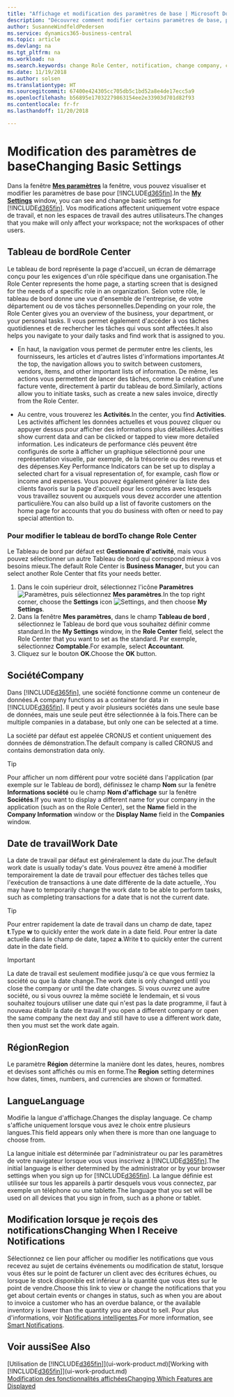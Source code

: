 ```yaml
---
title: "Affichage et modification des paramètres de base | Microsoft Docs"
description: "Découvrez comment modifier certains paramètres de base, par exemple, le tableau de bord, la société ou la date de travail."
author: SusanneWindfeldPedersen
ms.service: dynamics365-business-central
ms.topic: article
ms.devlang: na
ms.tgt_pltfrm: na
ms.workload: na
ms.search.keywords: change Role Center, notification, change company, change work date
ms.date: 11/19/2018
ms.author: solsen
ms.translationtype: HT
ms.sourcegitcommit: 67400e424305cc705db5c1bd52a8e4de17ecc5a9
ms.openlocfilehash: b56895e17032279863154ee2e33903d701d82f93
ms.contentlocale: fr-fr
ms.lasthandoff: 11/20/2018

---
```

# <a name="changing-basic-settings"></a><span data-ttu-id="b17a5-103">Modification des paramètres de base</span><span class="sxs-lookup"><span data-stu-id="b17a5-103">Changing Basic Settings</span></span>
<span data-ttu-id="b17a5-104">Dans la fenêtre [**Mes paramètres**](https://businesscentral.dynamics.com?page=9176 "Accédez directement à votre page Paramètres utilisateurs dans Business Central") la fenêtre, vous pouvez visualiser et modifier les paramètres de base pour [!INCLUDE[d365fin](includes/d365fin_md.md)].</span><span class="sxs-lookup"><span data-stu-id="b17a5-104">In the [**My Settings**](https://businesscentral.dynamics.com?page=9176 "Go directly to your user settings page in Business Central") window, you can see and change basic settings for [!INCLUDE[d365fin](includes/d365fin_md.md)].</span></span> <span data-ttu-id="b17a5-105">Vos modifications affectent uniquement votre espace de travail, et non les espaces de travail des autres utilisateurs.</span><span class="sxs-lookup"><span data-stu-id="b17a5-105">The changes that you make will only affect your workspace; not the workspaces of other users.</span></span>  

## <a name="role-center"></a> <span data-ttu-id="b17a5-106">Tableau de bord</span><span class="sxs-lookup"><span data-stu-id="b17a5-106">Role Center</span></span>
<span data-ttu-id="b17a5-107">Le tableau de bord représente la page d'accueil, un écran de démarrage conçu pour les exigences d'un rôle spécifique dans une organisation.</span><span class="sxs-lookup"><span data-stu-id="b17a5-107">The Role Center represents the home page, a starting screen that is designed for the needs of a specific role in an organization.</span></span> <span data-ttu-id="b17a5-108">Selon votre rôle, le tableau de bord donne une vue d'ensemble de l'entreprise, de votre département ou de vos tâches personnelles.</span><span class="sxs-lookup"><span data-stu-id="b17a5-108">Depending on your role, the Role Center gives you an overview of the business, your department, or your personal tasks.</span></span> <span data-ttu-id="b17a5-109">Il vous permet également d'accéder à vos tâches quotidiennes et de rechercher les tâches qui vous sont affectées.</span><span class="sxs-lookup"><span data-stu-id="b17a5-109">It also helps you navigate to your daily tasks and find work that is assigned to you.</span></span>

-   <span data-ttu-id="b17a5-110">En haut, la navigation vous permet de permuter entre les clients, les fournisseurs, les articles et d'autres listes d'informations importantes.</span><span class="sxs-lookup"><span data-stu-id="b17a5-110">At the top, the navigation allows you to switch between customers, vendors, items, and other important lists of information.</span></span> <span data-ttu-id="b17a5-111">De même, les actions vous permettent de lancer des tâches, comme la création d'une facture vente, directement à partir du tableau de bord.</span><span class="sxs-lookup"><span data-stu-id="b17a5-111">Similarly, actions allow you to initiate tasks, such as create a new sales invoice, directly from the Role Center.</span></span>

-   <span data-ttu-id="b17a5-112">Au centre, vous trouverez les **Activités**.</span><span class="sxs-lookup"><span data-stu-id="b17a5-112">In the center, you find **Activities**.</span></span> <span data-ttu-id="b17a5-113">Les activités affichent les données actuelles et vous pouvez cliquer ou appuyer dessus pour afficher des informations plus détaillées.</span><span class="sxs-lookup"><span data-stu-id="b17a5-113">Activities show current data and can be clicked or tapped to view more detailed information.</span></span> <span data-ttu-id="b17a5-114">Les indicateurs de performance clés peuvent être configurés de sorte à afficher un graphique sélectionné pour une représentation visuelle, par exemple, de la trésorerie ou des revenus et des dépenses.</span><span class="sxs-lookup"><span data-stu-id="b17a5-114">Key Performance Indicators can be set up to display a selected chart for a visual representation of, for example, cash flow or income and expenses.</span></span> <span data-ttu-id="b17a5-115">Vous pouvez également générer la liste des clients favoris sur la page d'accueil pour les comptes avec lesquels vous travaillez souvent ou auxquels vous devez accorder une attention particulière.</span><span class="sxs-lookup"><span data-stu-id="b17a5-115">You can also build up a list of favorite customers on the home page for accounts that you do business with often or need to pay special attention to.</span></span>

### <a name="to-change-role-center"></a><span data-ttu-id="b17a5-116">Pour modifier le tableau de bord</span><span class="sxs-lookup"><span data-stu-id="b17a5-116">To change Role Center</span></span>
<span data-ttu-id="b17a5-117">Le Tableau de bord par défaut est **Gestionnaire d'activité**, mais vous pouvez sélectionner un autre Tableau de bord qui correspond mieux à vos besoins mieux.</span><span class="sxs-lookup"><span data-stu-id="b17a5-117">The default Role Center is **Business Manager**, but you can select another Role Center that fits your needs better.</span></span>
1. <span data-ttu-id="b17a5-118">Dans le coin supérieur droit, sélectionnez l'icône **Paramètres** ![Paramètres](media/ui-experience/settings_icon_small.png "Icône Paramètres du tableau de bord"), puis sélectionnez **Mes paramètres**.</span><span class="sxs-lookup"><span data-stu-id="b17a5-118">In the top right corner, choose the **Settings** icon ![Settings](media/ui-experience/settings_icon_small.png "Settings icon for role center"), and then choose **My Settings**.</span></span>
2. <span data-ttu-id="b17a5-119">Dans la fenêtre **Mes paramètres**, dans le champ **Tableau de bord** , sélectionnez le Tableau de bord que vous souhaitez définir comme standard.</span><span class="sxs-lookup"><span data-stu-id="b17a5-119">In the **My Settings** window, in the **Role Center** field, select the Role Center that you want to set as the standard.</span></span> <span data-ttu-id="b17a5-120">Par exemple, sélectionnez **Comptable**.</span><span class="sxs-lookup"><span data-stu-id="b17a5-120">For example, select **Accountant**.</span></span>
3. <span data-ttu-id="b17a5-121">Cliquez sur le bouton **OK**.</span><span class="sxs-lookup"><span data-stu-id="b17a5-121">Choose the **OK** button.</span></span>

## <a name="company"></a><span data-ttu-id="b17a5-122">Société</span><span class="sxs-lookup"><span data-stu-id="b17a5-122">Company</span></span>
<span data-ttu-id="b17a5-123">Dans [!INCLUDE[d365fin](includes/d365fin_md.md)], une société fonctionne comme un conteneur de données.</span><span class="sxs-lookup"><span data-stu-id="b17a5-123">A company functions as a container for data in [!INCLUDE[d365fin](includes/d365fin_md.md)].</span></span> <span data-ttu-id="b17a5-124">Il peut y avoir plusieurs sociétés dans une seule base de données, mais une seule peut être sélectionnée à la fois.</span><span class="sxs-lookup"><span data-stu-id="b17a5-124">There can be multiple companies in a database, but only one can be selected at a time.</span></span>

<span data-ttu-id="b17a5-125">La société par défaut est appelée CRONUS et contient uniquement des données de démonstration.</span><span class="sxs-lookup"><span data-stu-id="b17a5-125">The default company is called CRONUS and contains demonstration data only.</span></span>

> [!TIP]  
>   <span data-ttu-id="b17a5-126">Pour afficher un nom différent pour votre société dans l'application (par exemple sur le Tableau de bord), définissez le champ **Nom** sur la fenêtre **Informations société** ou le champ **Nom d'affichage** sur la fenêtre **Sociétés**.</span><span class="sxs-lookup"><span data-stu-id="b17a5-126">If you want to display a different name for your company in the application (such as on the Role Center), set the **Name** field in the **Company Information** window or the **Display Name** field in the **Companies** window.</span></span>  

## <a name="work-date"></a><span data-ttu-id="b17a5-127">Date de travail</span><span class="sxs-lookup"><span data-stu-id="b17a5-127">Work Date</span></span>
<span data-ttu-id="b17a5-128">La date de travail par défaut est généralement la date du jour.</span><span class="sxs-lookup"><span data-stu-id="b17a5-128">The default work date is usually today's date.</span></span> <span data-ttu-id="b17a5-129">Vous pouvez être amené à modifier temporairement la date de travail pour effectuer des tâches telles que l'exécution de transactions à une date différente de la date actuelle, .</span><span class="sxs-lookup"><span data-stu-id="b17a5-129">You may have to temporarily change the work date to be able to perform tasks, such as completing transactions for a date that is not the current date.</span></span>

> [!TIP]  
>   <span data-ttu-id="b17a5-130">Pour entrer rapidement la date de travail dans un champ de date, tapez **t**.</span><span class="sxs-lookup"><span data-stu-id="b17a5-130">Type **w** to quickly enter the work date in a date field.</span></span> <span data-ttu-id="b17a5-131">Pour entrer la date actuelle dans le champ de date, tapez **a**.</span><span class="sxs-lookup"><span data-stu-id="b17a5-131">Write **t** to quickly enter the current date in the date field.</span></span>

> [!IMPORTANT]  
>   <span data-ttu-id="b17a5-132">La date de travail est seulement modifiée jusqu'à ce que vous fermiez la société ou que la date change.</span><span class="sxs-lookup"><span data-stu-id="b17a5-132">The work date is only changed until you close the company or until the date changes.</span></span> <span data-ttu-id="b17a5-133">Si vous ouvrez une autre société, ou si vous ouvrez la même société le lendemain, et si vous souhaitez toujours utiliser une date qui n'est pas la date programme, il faut à nouveau établir la date de travail.</span><span class="sxs-lookup"><span data-stu-id="b17a5-133">If you open a different company or open the same company the next day and still have to use a different work date, then you must set the work date again.</span></span>

## <a name="region"></a> <span data-ttu-id="b17a5-134">Région</span><span class="sxs-lookup"><span data-stu-id="b17a5-134">Region</span></span>
<span data-ttu-id="b17a5-135">Le paramètre **Région** détermine la manière dont les dates, heures, nombres et devises sont affichés ou mis en forme.</span><span class="sxs-lookup"><span data-stu-id="b17a5-135">The **Region** setting determines how dates, times, numbers, and currencies are shown or formatted.</span></span>   


## <a name="language"></a> <span data-ttu-id="b17a5-136">Langue</span><span class="sxs-lookup"><span data-stu-id="b17a5-136">Language</span></span>
<span data-ttu-id="b17a5-137">Modifie la langue d'affichage.</span><span class="sxs-lookup"><span data-stu-id="b17a5-137">Changes the display language.</span></span> <span data-ttu-id="b17a5-138">Ce champ s'affiche uniquement lorsque vous avez le choix entre plusieurs langues.</span><span class="sxs-lookup"><span data-stu-id="b17a5-138">This field appears only when there is more than one language to choose from.</span></span> 

<span data-ttu-id="b17a5-139">La langue initiale est déterminée par l'administrateur ou par les paramètres de votre navigateur lorsque vous vous inscrivez à [!INCLUDE[d365fin](includes/d365fin_md.md)].</span><span class="sxs-lookup"><span data-stu-id="b17a5-139">The initial language is either determined by the administrator or by your browser settings when you sign up for [!INCLUDE[d365fin](includes/d365fin_md.md)].</span></span> <span data-ttu-id="b17a5-140">La langue définie est utilisée sur tous les appareils à partir desquels vous vous connectez, par exemple un téléphone ou une tablette.</span><span class="sxs-lookup"><span data-stu-id="b17a5-140">The language that you set will be used on all devices that you sign in from, such as a phone or tablet.</span></span>

## <a name="changing-when-i-receive-notifications"></a><span data-ttu-id="b17a5-141">Modification lorsque je reçois des notifications</span><span class="sxs-lookup"><span data-stu-id="b17a5-141">Changing When I Receive Notifications</span></span>
<span data-ttu-id="b17a5-142">Sélectionnez ce lien pour afficher ou modifier les notifications que vous recevez au sujet de certains événements ou modification de statut, lorsque vous êtes sur le point de facturer un client avec des écritures échues, ou lorsque le stock disponible est inférieur à la quantité que vous êtes sur le point de vendre.</span><span class="sxs-lookup"><span data-stu-id="b17a5-142">Choose this link to view or change the notifications that you get about certain events or changes in status, such as when you are about to invoice a customer who has an overdue balance, or the available inventory is lower than the quantity you are about to sell.</span></span> <span data-ttu-id="b17a5-143">Pour plus d'informations, voir [Notifications intelligentes](ui-smart-notifications.md).</span><span class="sxs-lookup"><span data-stu-id="b17a5-143">For more information, see [Smart Notifications](ui-smart-notifications.md).</span></span>

## <a name="see-also"></a><span data-ttu-id="b17a5-144">Voir aussi</span><span class="sxs-lookup"><span data-stu-id="b17a5-144">See Also</span></span>
<span data-ttu-id="b17a5-145">[Utilisation de [!INCLUDE[d365fin](includes/d365fin_md.md)]](ui-work-product.md)</span><span class="sxs-lookup"><span data-stu-id="b17a5-145">[Working with [!INCLUDE[d365fin](includes/d365fin_md.md)]](ui-work-product.md)</span></span>  
[<span data-ttu-id="b17a5-146">Modification des fonctionnalités affichées</span><span class="sxs-lookup"><span data-stu-id="b17a5-146">Changing Which Features are Displayed</span></span>](ui-experiences.md)  

